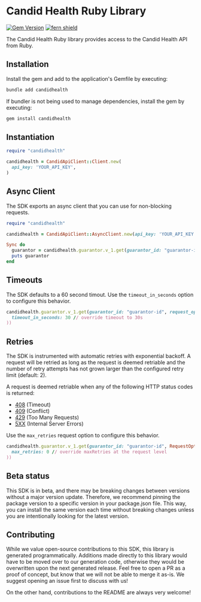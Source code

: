 # Candid Health Ruby Library
[![Gem Version](https://img.shields.io/gem/v/candidhealth)](https://rubygems.org/gems/candidhealth)
[![fern shield](https://img.shields.io/badge/%F0%9F%8C%BF-SDK%20generated%20by%20Fern-brightgreen)](https://buildwithfern.com/?utm_source=candidhealth/candid-ruby/readme)

The Candid Health Ruby library provides access to the Candid Health API from Ruby.

## Installation

Install the gem and add to the application's Gemfile by executing:

```sh
bundle add candidhealth
```

If bundler is not being used to manage dependencies, install the gem by executing:

```sh
gem install candidhealth
```

## Instantiation

```ruby
require "candidhealth"

candidhealth = CandidApiClient::Client.new(
  api_key: 'YOUR_API_KEY',
)
```

## Async Client
The SDK exports an async client that you can use for non-blocking requests. 

```ruby
require "candidhealth"

candidhealth = CandidApiClient::AsyncClient.new(api_key: 'YOUR_API_KEY')

Sync do
  guarantor = candidhealth.guarantor.v_1.get(guarantor_id: "guarantor-id")
  puts guarantor
end
```

## Timeouts

The SDK defaults to a 60 second timout. Use the `timeout_in_seconds` option to 
configure this behavior. 

```Ruby
candidhealth.guarantor.v_1.get(guarantor_id: "guarantor-id", request_options: RequestOptions.new(
  timeout_in_seconds: 30 // override timeout to 30s
))
```

## Retries

The SDK is instrumented with automatic retries with exponential backoff. A request will be
retried as long as the request is deemed retriable and the number of retry attempts has not grown larger
than the configured retry limit (default: 2).

A request is deemed retriable when any of the following HTTP status codes is returned:

- [408](https://developer.mozilla.org/en-US/docs/Web/HTTP/Status/408) (Timeout)
- [409](https://developer.mozilla.org/en-US/docs/Web/HTTP/Status/409) (Conflict)
- [429](https://developer.mozilla.org/en-US/docs/Web/HTTP/Status/429) (Too Many Requests)
- [5XX](https://developer.mozilla.org/en-US/docs/Web/HTTP/Status/500) (Internal Server Errors)
  
Use the `max_retries` request option to configure this behavior. 

```Ruby
candidhealth.guarantor.v_1.get(guarantor_id: "guarantor-id", RequestOptions.new(
  max_retries: 0 // override maxRetries at the request level
))
```

## Beta status

This SDK is in beta, and there may be breaking changes between versions without a major version update. Therefore,
we recommend pinning the package version to a specific version in your package.json file. This way, you can install
the same version each time without breaking changes unless you are intentionally looking for the latest version.

## Contributing

While we value open-source contributions to this SDK, this library is generated programmatically. Additions made directly
to this library would have to be moved over to our generation code, otherwise they would be overwritten upon the next
generated release. Feel free to open a PR as a proof of concept, but know that we will not be able to merge it as-is. 
We suggest opening an issue first to discuss with us!

On the other hand, contributions to the README are always very welcome!
